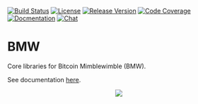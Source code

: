 [![Build Status](https://dev.azure.com/37miners/37miners/_apis/build/status/37miners.bmw?branchName=main)](https://dev.azure.com/37miners/37miners/_build?definitionId=3)
[![License](https://img.shields.io/github/license/37miners/bmw.svg)](https://github.com/37miners/bmw/blob/master/LICENSE)
[![Release Version](https://img.shields.io/github/v/release/37miners/bmw.svg)](https://github.com/37miners/bmw/releases)
[![Code Coverage](https://img.shields.io/static/v1?label=Code%20Coverage&message=100.00%&color=blue)](https://37miners.github.io/bmw/code_coverage.html)
[![Docmentation](https://img.shields.io/static/v1?label=Documentation&message=Rustdoc&color=red)](https://37miners.github.io/bmw/)
[![Chat](https://img.shields.io/static/v1?label=Chat&message=Discord&color=green)](https://discord.gg/JsVjDwKfHc)

# BMW

Core libraries for Bitcoin Mimblewimble (BMW).

See documentation [here](https://37miners.github.io/bmw/).

<p align="center">
<img src="https://user-images.githubusercontent.com/7232183/183282880-e3fac338-7ea6-44ab-b7f2-40c605d297c2.jpeg"/>
</p>
